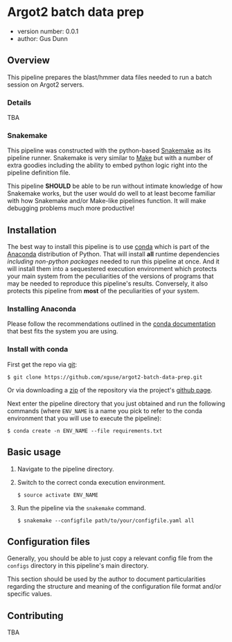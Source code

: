 # Argot2 batch data prep


- version number: 0.0.1
- author: Gus Dunn

## Overview

This pipeline prepares the blast/hmmer data files needed to run a batch session on Argot2 servers.

### Details
TBA


### Snakemake
This pipeline was constructed with the python-based [Snakemake](https://bitbucket.org/snakemake/snakemake/wiki/Home) as its pipeline runner. Snakemake is very similar to [Make](https://www.gnu.org/software/make/) but with a number of extra goodies including the ability to embed python logic right into the pipeline definition file.

This pipeline __SHOULD__ be able to be run without intimate knowledge of how Snakemake works, but the user would do well to at least become familiar with how Snakemake and/or Make-like pipelines function. It will make debugging problems much more productive!





## Installation

The best way to install this pipeline is to use [conda](http://conda.pydata.org/docs/) which is part of the [Anaconda](https://www.continuum.io/downloads) distribution of Python.  That will install __all__ runtime dependencies _including non-python packages_ needed to run this pipeline at once.  And it will install them into a sequestered execution environment which protects your main system from the peculiarities of the versions of programs that may be needed to reproduce this pipeline's results. Conversely, it also protects this pipeline from __most__ of the peculiarities of your system.

### Installing Anaconda

Please follow the recommendations outlined in the [conda documentation](http://conda.pydata.org/docs/installation.html) that best fits the system you are using.

### Install with conda

First get the repo via [git](https://git-scm.com/):
```shell
$ git clone https://github.com/xguse/argot2-batch-data-prep.git
```

Or via downloading a [zip](https://github.com/xguse/argot2-batch-data-prep/archive/master.zip) of the repository via the project's [github page](https://github.com/xguse/argot2-batch-data-prep).

Next enter the pipeline directory that you just obtained and run the following commands (where `ENV_NAME` is a name you pick to refer to the conda environment that you will use to execute the pipeline):

```shell
$ conda create -n ENV_NAME --file requirements.txt
```




## Basic usage
1. Navigate to the pipeline directory.
2. Switch to the correct conda execution environment.

    ```shell
    $ source activate ENV_NAME
    ```
3. Run the pipeline via the `snakemake` command.

    ```shell
    $ snakemake --configfile path/to/your/configfile.yaml all
    ```



## Configuration files

Generally, you should be able to just copy a relevant config file from the `configs` directory in this pipeline's main directory.

This section should be used by the author to document particularities regarding the structure and meaning of the configuration file format and/or specific values.


## Contributing

TBA
